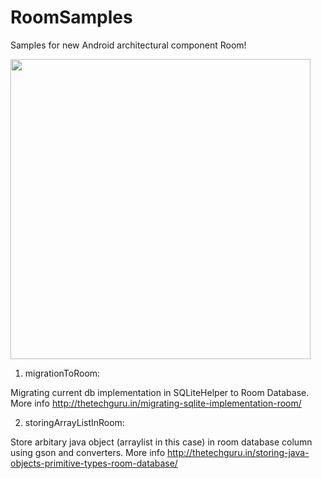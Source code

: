 # RoomSamples
Samples for new Android architectural component Room!

<img src="https://user-images.githubusercontent.com/16557921/28227239-a6d98b1a-68f6-11e7-983c-59f6f7072f27.jpg" width="480">


1. migrationToRoom:

Migrating current db implementation in SQLiteHelper to Room Database. More info http://thetechguru.in/migrating-sqlite-implementation-room/ 


2. storingArrayListInRoom:

Store arbitary java object (arraylist in this case) in room database column using gson and converters. More info http://thetechguru.in/storing-java-objects-primitive-types-room-database/
